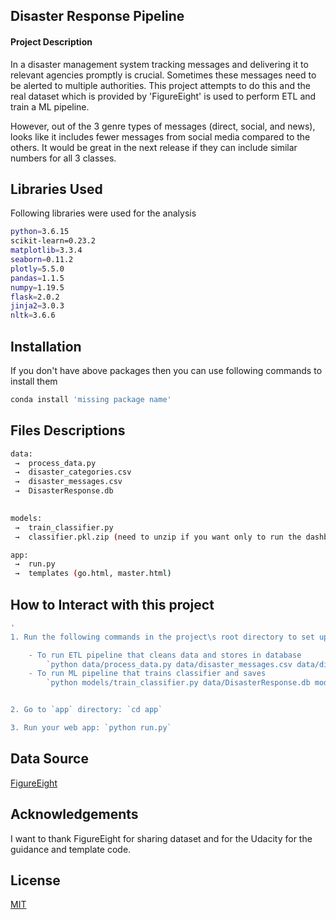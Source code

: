 ## Disaster Response Pipeline

#### Project Description

In a disaster management system tracking messages and delivering it to relevant agencies promptly is crucial. Sometimes these messages need to be alerted to multiple authorities. This project attempts to do this and the real dataset which is provided by 'FigureEight' is used to perform ETL and train a ML pipeline.  

However, out of the 3 genre types of messages (direct, social, and news), looks like it includes fewer messages from social media compared to the others. It would be great in the next release if they can include similar numbers for all 3 classes.  

## Libraries Used

Following libraries were used for the analysis

```bash
python=3.6.15  
scikit-learn=0.23.2
matplotlib=3.3.4
seaborn=0.11.2
plotly=5.5.0  
pandas=1.1.5
numpy=1.19.5
flask=2.0.2
jinja2=3.0.3
nltk=3.6.6 
```
## Installation

If you don't have above packages then you can use following commands to install them

```bash
conda install 'missing package name'
```

## Files Descriptions

```bash
data:   
 →  process_data.py  
 →  disaster_categories.csv  
 →  disaster_messages.csv  
 →  DisasterResponse.db

  
models:  
 →  train_classifier.py  
 →  classifier.pkl.zip (need to unzip if you want only to run the dashboard)

app:   
 →  run.py  
 →  templates (go.html, master.html)
```

## How to Interact with this project

```bash
'
1. Run the following commands in the project\s root directory to set up your database and model.

    - To run ETL pipeline that cleans data and stores in database
        `python data/process_data.py data/disaster_messages.csv data/disaster_categories.csv data/DisasterResponse.db`
    - To run ML pipeline that trains classifier and saves
        `python models/train_classifier.py data/DisasterResponse.db models/classifier.pkl`


2. Go to `app` directory: `cd app`

3. Run your web app: `python run.py`
```


## Data Source
[FigureEight](https://appen.com/pre-labeled-datasets/)

## Acknowledgements
I want to thank FigureEight for sharing dataset and for the Udacity for the guidance and template code.

## License
[MIT](https://choosealicense.com/licenses/mit/)

